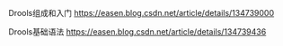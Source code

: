 Drools组成和入门 https://easen.blog.csdn.net/article/details/134739000

Drools基础语法 https://easen.blog.csdn.net/article/details/134739436

